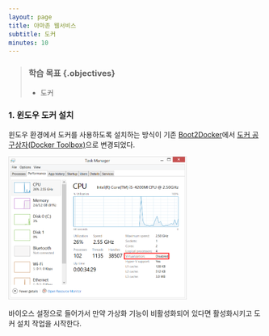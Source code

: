 ```yaml
---
layout: page
title: 아마존 웹서비스
subtitle: 도커
minutes: 10
---
```


> ### 학습 목표 {.objectives}
>
> *  도커


### 1. 윈도우 도커 설치

윈도우 환경에서 도커를 사용하도록 설치하는 방식이 기존 [Boot2Docker](https://github.com/boot2docker/windows-installer/releases)에서 [도커 공구상자(Docker Toolbox)](https://www.docker.com/toolbox)으로 변경되었다.

<img src="fig/aws-docker-virtualization-enable.png" alt="윈도우 작업 관리자 가상화 활성화(enable)" width="70%" />

바이오스 설정으로 들어가서 만약 가상화 기능이 비활성화되어 있다면 활성화시키고 도커 설치 작업을 시작한다.
